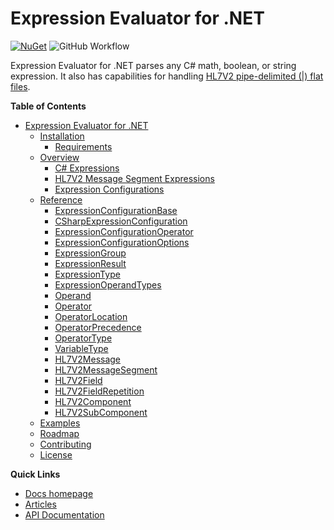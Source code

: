 # Expression Evaluator for .NET

[![NuGet](https://img.shields.io/nuget/v/Io.JoeMoceri.ExpressionEvaluator.svg)](https://www.nuget.org/packages/Io.JoeMoceri.ExpressionEvaluator/) ![GitHub Workflow](https://github.com/jmoceri34/expression-evaluator/actions/workflows/dotnet.yml/badge.svg) 

Expression Evaluator for .NET parses any C# math, boolean, or string expression. It also has capabilities for handling [HL7V2 pipe-delimited (|) flat files](https://en.wikipedia.org/wiki/Health_Level_Seven_International).

**Table of Contents**
- [Expression Evaluator for .NET](#expression-evaluator-for-net)
  - [Installation](#installation)
    - [Requirements](#requirements)
  - [Overview](#overview)
    - [C# Expressions](#c#-expressions)
    - [HL7V2 Message Segment Expressions](#hl7v2-message-segment-expressions)
    - [Expression Configurations](#expression-configurations)
  - [Reference](#reference)
    - [ExpressionConfigurationBase](#ExpressionConfigurationBase)
    - [CSharpExpressionConfiguration](#CSharpExpressionConfiguration)
    - [ExpressionConfigurationOperator](#ExpressionConfigurationOperator)
    - [ExpressionConfigurationOptions](#ExpressionConfigurationOptions)
    - [ExpressionGroup](#ExpressionGroup)
    - [ExpressionResult](#ExpressionResult)
    - [ExpressionType](#ExpressionType)
    - [ExpressionOperandTypes](#ExpressionOperandTypes)
    - [Operand](#Operand)
    - [Operator](#Operator)
    - [OperatorLocation](#OperatorLocation)
    - [OperatorPrecedence](#OperatorPrecedence)
    - [OperatorType](#OperatorType)
    - [VariableType](#VariableType)
    - [HL7V2Message](#hl7v2message)
    - [HL7V2MessageSegment](#hl7v2messagesegment)
    - [HL7V2Field](#hl7v2field)
    - [HL7V2FieldRepetition](#hl7v2fieldrepetition)
    - [HL7V2Component](#hl7v2component)
    - [HL7V2SubComponent](#hl7v2subcomponent)
  - [Examples](#examples)
  - [Roadmap](#roadmap)
  - [Contributing](#contributing)
  - [License](#license)

**Quick Links**
- [Docs homepage](https://jmoceri34.github.io/expression-evaluator/index.html)
- [Articles](https://jmoceri34.github.io/expression-evaluator/articles/ExpressionEvaluatorforDotNet.html)
- [API Documentation](https://jmoceri34.github.io/expression-evaluator/api/index.html)
